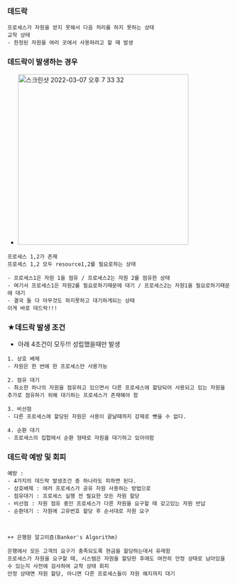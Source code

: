 ### 데드락
```
프로세스가 자원을 얻지 못해서 다음 처리를 하지 못하는 상태
교착 상태
- 한정된 자원을 여러 곳에서 사용하려고 할 때 발생
```

### 데드락이 발생하는 경우
- <img width="384" alt="스크린샷 2022-03-07 오후 7 33 32" src="https://user-images.githubusercontent.com/62214428/157014769-35448139-7563-495e-b7a0-d52816e1a77e.png">
```
프로세스 1,2가 존재
프로세스 1,2 모두 resource1,2를 필요로하는 상태

- 프로세스1은 자원 1을 점유 / 프로세스2는 자원 2를 점유한 상태
- 여기서 프로세스1은 자원2를 필요로하기때문에 대기 / 프로세스2는 자원1을 필요로하기때문에 대기
- 결국 둘 다 아무것도 하지못하고 대기하게되는 상태
이게 바로 데드락!!!
```


### ★데드락 발생 조건
- 아래 4조건이 모두!!! 성립했을때만 발생
```
1. 상호 배제
- 자원은 한 번에 한 프로세스만 사용가능

2. 점유 대기
- 최소한 하나의 자원을 점유하고 있으면서 다른 프로세스에 할당되어 사용되고 있는 자원을 추가로 점유하기 위해 대기하는 프로세스가 존재해야 함

3. 비선점
- 다른 프로세스에 할당된 자원은 사용이 끝날때까지 강제로 뺏을 수 없다.

4. 순환 대기
- 프로세스의 집합에서 순환 형태로 자원을 대기하고 있어야함
```

### 데드락 예방 및 회피
```
예방 :
- 4가지의 데드락 발생조건 중 하나라도 피하면 된다.
- 상호배제 : 여러 프로세스가 공유 자원 사용하는 방법으로 
- 점유대기 : 프로세스 실행 전 필요한 모든 자원 할당
- 비선점 : 자원 점유 중인 프로세스가 다른 자원을 요구할 때 갖고있는 자원 반납
- 순환대기 : 자원에 고유번호 할당 후 순서대로 자원 요구



++ 은행원 알고리즘(Banker's Algorithm)

은행에서 모든 고객의 요구가 충족되도록 현금을 할당하는데서 유래함
프로세스가 자원을 요구할 때, 시스템은 자원을 할당한 후에도 여전히 안정 상태로 남아있을 수 있는지 사전에 검사하여 교착 상태 회피
안정 상태면 자원 할당, 아니면 다른 프로세스들이 자원 해지까지 대기
```


